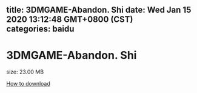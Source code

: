 
title: 3DMGAME-Abandon. Shi
date: Wed Jan 15 2020 13:12:48 GMT+0800 (CST)    
categories: baidu
---

# 3DMGAME-Abandon. Shi
size: 23.00 MB
 
 

[How to download](https://bpcam.bemobtrk.com/go/2ceec3aa-1ca2-46d6-b9ff-aaa5c184517c?jno=193)